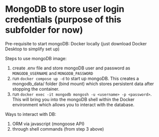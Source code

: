 # MongoDB to store user login credentials (purpose of this subfolder for now)

Pre-requisite to start mongoDB:
Docker locally (just download Docker Desktop to simplify set up)

Steps to use mongoDB image:

1. create .env file and store mongoDB user and password as `MONGODB_USERNAME` and `MONGODB_PASSWORD`
2. run `docker compose up -d` to start up mongoDB. This creates a mongodb_data/ folder (bind mount) which stores persistent data after stopping the container.
3. run `docker exec -it mongodb mongosh -u <username> -p <password>`. This will bring you into the mongoDB shell within the Docker environment which allows you to interact with the database.

Ways to interact with DB:

1. ORM via javascript (mongoose API)
2. through shell commands (from step 3 above)
